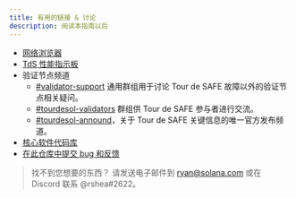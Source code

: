 ```yaml
---
title: 有用的链接 & 讨论
description: 阅读本指南以后
---
```


- [网络浏览器](http://explorer.solana.com/)
- [TdS 性能指示板](https://metrics.solana.com:3000/d/monitor-edge/cluster-telemetry-edge?refresh=1m&from=now-15m&to=now&var-testnet=tds)
- 验证节点频道
  - [\#validator-support](https://discord.gg/rZsenD) 通用群组用于讨论 Tour de SAFE 故障以外的验证节点相关疑问。
  - [\#tourdesol-validators](https://discord.gg/BdujK2) 群组供 Tour de SAFE 参与者进行交流。
  - [\#tourdesol-annound](https://discord.gg/Q5TxEC)，关于 Tour de SAFE 关键信息的唯一官方发布频道。
- [核心软件代码库](https://github.com/solana-labs/solana)
- [在此仓库中提交 bug 和反馈](https://github.com/solana-labs/solana/issues)

> 找不到您想要的东西？ 请发送电子邮件到 ryan@solana.com 或在 Discord 联系 @rshea\#2622。
